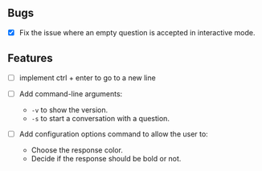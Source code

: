 ## Bugs
- [x] Fix the issue where an empty question is accepted in interactive mode.

## Features

- [ ] implement ctrl + enter to go to a new line

- [ ] Add command-line arguments:
  - `-v` to show the version.
  - `-s` to start a conversation with a question.

- [ ] Add configuration options command to allow the user to:
  - Choose the response color.
  - Decide if the response should be bold or not.

